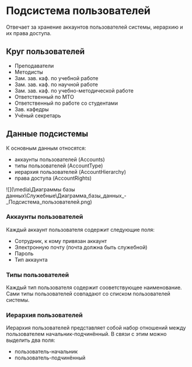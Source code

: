 # Подсистема пользователей

Отвечает за хранение аккаунтов пользователей системы, иерархию и их права доступа.

## Круг пользователей

* Преподаватели
* Методисты
* Зам. зав. каф. по учебной работе
* Зам. зав. каф. по научной работе
* Зам. зав. каф. по учебно-методической работе
* Ответственный по МТО
* Ответственный по работе со студентами
* Зав. кафедры
* Учёный секретарь

## Данные подсистемы

К основным данным относятся:

- аккаунты пользователей (Accounts)
- типы пользователей (AccountType)
- иерархия пользователей (AccountHierarchy)
- права доступа (AccountRights)

![](\media\Диаграммы базы данных\Служебные\Диаграмма_базы_данных_-_Подсистема_пользователей.png)

### Аккаунты пользователей

Каждый аккаунт пользователя содержит следующие поля:

- Сотрудник, к кому привязан аккаунт
- Электронную почту (почта должна быть служебной) 
- Пароль
- Тип аккаунта

### Типы пользователей

Каждый тип пользователя содержит сооветствующее наименование. Сами типы пользователей совпадают со списком пользователей системы.

### Иерархия пользователей

Иерархия пользователей представляет собой набор отношений между пользователем начальник-подчинённый. В связи с этим можно выделить два поля:

- пользователь-начальник
- пользователь-подчинённый





